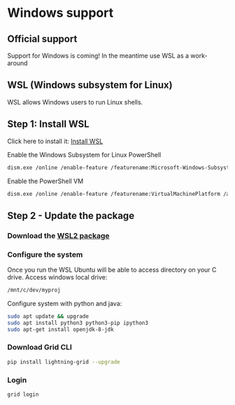 # Windows support

## Official support

Support for Windows is coming! In the meantime use WSL as a work-around

## WSL \(Windows subsystem for Linux\)

WSL allows Windows users to run Linux shells. 

## Step 1: Install WSL 

Click here to install it: [Install WSL](https://docs.microsoft.com/en-us/windows/wsl/install-win10)

Enable the Windows Subsystem for Linux PowerShell

```bash
dism.exe /online /enable-feature /featurename:Microsoft-Windows-Subsystem- Linux /all /norestart
```

Enable the PowerShell VM

```bash
dism.exe /online /enable-feature /featurename:VirtualMachinePlatform /all /norestart
```

## Step 2 - Update the package 

### Download the [WSL2 package](https://wslstorestorage.blob.core.windows.net/wslblob/wsl_update_x64.msi) 

### Configure the system

Once you run the WSL Ubuntu will be able to access directory on your C drive. Access windows local drive:  


```bash
/mnt/c/dev/myproj 
```

Configure system with python and java: 

```bash
sudo apt update && upgrade 
sudo apt install python3 python3-pip ipython3 
sudo apt-get install openjdk-8-jdk
```

### Download Grid CLI

```bash
pip install lightning-grid --upgrade
```

### Login

```bash
grid login
```

